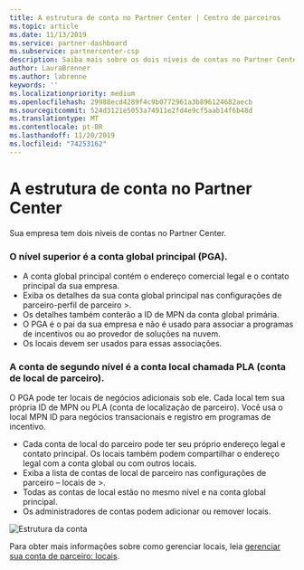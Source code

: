 ```yaml
---
title: A estrutura de conta no Partner Center | Centro de parceiros
ms.topic: article
ms.date: 11/13/2019
ms.service: partner-dashboard
ms.subservice: partnercenter-csp
description: Saiba mais sobre os dois níveis de contas no Partner Center, a conta global principal (PGA) e a conta de localização do parceiro (PLA).
author: LauraBrenner
ms.author: labrenne
keywords: ''
ms.localizationpriority: medium
ms.openlocfilehash: 29988ecd4289f4c9b0772961a3b896124682aecb
ms.sourcegitcommit: 524d3121e5053a74911e2fd4e9cf5aab14f6b48d
ms.translationtype: MT
ms.contentlocale: pt-BR
ms.lasthandoff: 11/20/2019
ms.locfileid: "74253162"
---
```

# <a name="the-account-structure-in-partner-center"></a>A estrutura de conta no Partner Center

Sua empresa tem dois níveis de contas no Partner Center. 

### <a name="the-top-level-is-the-primary-global-account-pga"></a>O nível superior é a conta global principal (PGA).

- A conta global principal contém o endereço comercial legal e o contato principal da sua empresa. 
- Exiba os detalhes da sua conta global principal nas configurações de parceiro-perfil de parceiro >.
- Os detalhes também conterão a ID de MPN da conta global primária. 
- O PGA é o pai da sua empresa e não é usado para associar a programas de incentivos ou ao provedor de soluções na nuvem. 
- Os locais devem ser usados para essas associações.

### <a name="the-second-level-account-is-the-location-account-called-partner-location-account-pla"></a>A conta de segundo nível é a conta local chamada PLA (conta de local de parceiro).

O PGA pode ter locais de negócios adicionais sob ele. Cada local tem sua própria ID de MPN ou PLA (conta de localização de parceiro). Você usa o local MPN ID para negócios transacionais e registro em programas de incentivo.

- Cada conta de local do parceiro pode ter seu próprio endereço legal e contato principal. Os locais também podem compartilhar o endereço legal com a conta global ou com outros locais.
- Exiba a lista de contas de local de parceiro nas configurações de parceiro – locais de >.
- Todas as contas de local estão no mesmo nível e na conta global principal.
- Os administradores de contas podem adicionar ou remover locais.

![Estrutura da conta](images/accountstructure.png)

Para obter mais informações sobre como gerenciar locais, leia [gerenciar sua conta de parceiro: locais](manage-locations.md). 




















